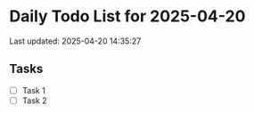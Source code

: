 # Daily Todo List for 2025-04-20
Last updated: 2025-04-20 14:35:27

## Tasks
- [ ] Task 1
- [ ] Task 2
